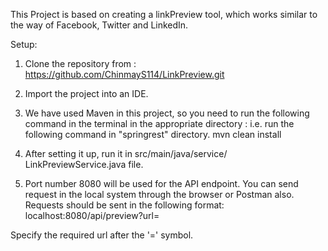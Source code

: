 This Project is based on creating a linkPreview tool, which works similar to the way of Facebook, Twitter and LinkedIn.


Setup:

1. Clone the repository from :
      https://github.com/ChinmayS114/LinkPreview.git

2. Import the project into an IDE.

3. We have used Maven in this project, so you need to run the following command in the terminal in the appropriate directory : i.e. run the following command in "springrest" directory.
      mvn clean install

4. After setting it up, run it in src/main/java/service/ LinkPreviewService.java file.

5. Port number 8080 will be used for the API endpoint. You can send request in the local system through the browser or Postman also. Requests should be sent in the following format:
    localhost:8080/api/preview?url= 

Specify the required url after the '=' symbol.


